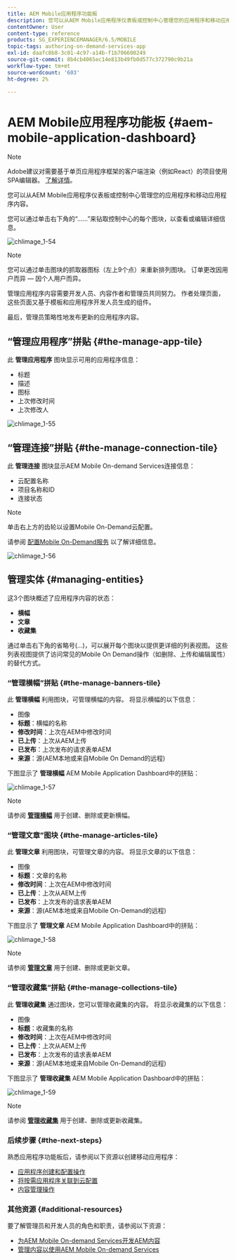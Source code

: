 ```yaml
---
title: AEM Mobile应用程序功能板
description: 您可以从AEM Mobile应用程序仪表板或控制中心管理您的应用程序和移动应用程序内容。 关注此页面以了解更多信息。
contentOwner: User
content-type: reference
products: SG_EXPERIENCEMANAGER/6.5/MOBILE
topic-tags: authoring-on-demand-services-app
exl-id: daafc8b8-3c01-4c97-a14b-f1b706600249
source-git-commit: 8b4cb4065ec14e813b49fb0d577c372790c9b21a
workflow-type: tm+mt
source-wordcount: '603'
ht-degree: 2%

---
```


# AEM Mobile应用程序功能板 {#aem-mobile-application-dashboard}

>[!NOTE]
>
>Adobe建议对需要基于单页应用程序框架的客户端渲染（例如React）的项目使用SPA编辑器。 [了解详情](/help/sites-developing/spa-overview.md)。

您可以从AEM Mobile应用程序仪表板或控制中心管理您的应用程序和移动应用程序内容。

您可以通过单击右下角的“……”来钻取控制中心的每个图块，以查看或编辑详细信息。

![chlimage_1-54](assets/chlimage_1-54.png)

>[!NOTE]
>
>您可以通过单击图块的抓取器图标（左上9个点）来重新排列图块。 订单更改因用户而异 — 因个人用户而异。

管理应用程序内容需要开发人员、内容作者和管理员共同努力。 作者处理页面，这些页面又基于模板和应用程序开发人员生成的组件。

最后，管理员策略性地发布更新的应用程序内容。

## “管理应用程序”拼贴 {#the-manage-app-tile}

此 **管理应用程序** 图块显示可用的应用程序信息：

* 标题
* 描述
* 图标
* 上次修改时间
* 上次修改人

![chlimage_1-55](assets/chlimage_1-55.png)

## “管理连接”拼贴 {#the-manage-connection-tile}

此 **管理连接** 图块显示AEM Mobile On-demand Services连接信息：

* 云配置名称
* 项目名称和ID
* 连接状态

>[!NOTE]
>
>单击右上方的齿轮以设置Mobile On-Demand云配置。
>
>请参阅 [配置Mobile On-Demand服务](/help/mobile/mobile-on-demand-associating-an-on-demand-app-to-cloud-configuration.md) 以了解详细信息。

![chlimage_1-56](assets/chlimage_1-56.png)

## 管理实体 {#managing-entities}

这3个图块概述了应用程序内容的状态：

* **横幅**
* **文章**
* **收藏集**

通过单击右下角的省略号(...)，可以展开每个图块以提供更详细的列表视图。 这些列表视图提供了访问常见的Mobile On Demand操作（如删除、上传和编辑属性）的替代方式。

### “管理横幅”拼贴 {#the-manage-banners-tile}

此 **管理横幅** 利用图块，可管理横幅的内容。 将显示横幅的以下信息：

* 图像
* **标题**：横幅的名称
* **修改时间**：上次在AEM中修改时间
* **已上传**：上次从AEM上传
* **已发布**：上次发布的请求表单AEM
* **来源**：源(AEM本地或来自Mobile On Demand的远程)

下图显示了 **管理横幅** AEM Mobile Application Dashboard中的拼贴：

![chlimage_1-57](assets/chlimage_1-57.png)

>[!NOTE]
>
>请参阅 **[管理横幅](/help/mobile/mobile-on-demand-managing-banners.md)** 用于创建、删除或更新横幅。

### “管理文章”图块 {#the-manage-articles-tile}

此 **管理文章** 利用图块，可管理文章的内容。 将显示文章的以下信息：

* 图像
* **标题**：文章的名称
* **修改时间**：上次在AEM中修改时间
* **已上传**：上次从AEM上传
* **已发布**：上次发布的请求表单AEM
* **来源**：源(AEM本地或来自Mobile On-Demand的远程)

下图显示了 **管理文章** AEM Mobile Application Dashboard中的拼贴：

![chlimage_1-58](assets/chlimage_1-58.png)

>[!NOTE]
>
>请参阅 [**管理文章**](/help/mobile/mobile-on-demand-managing-articles.md) 用于创建、删除或更新文章。

### “管理收藏集”拼贴 {#the-manage-collections-tile}

此 **管理收藏集** 通过图块，您可以管理收藏集的内容。 将显示收藏集的以下信息：

* 图像
* **标题**：收藏集的名称
* **修改时间**：上次在AEM中修改时间
* **已上传**：上次从AEM上传
* **已发布**：上次发布的请求表单AEM
* **来源**：源(AEM本地或来自Mobile On-Demand的远程)

下图显示了 **管理收藏集** AEM Mobile Application Dashboard中的拼贴：

![chlimage_1-59](assets/chlimage_1-59.png)

>[!NOTE]
>
>请参阅 **[管理收藏集](/help/mobile/mobile-on-demand-managing-collections.md)** 用于创建、删除或更新收藏集。

### 后续步骤 {#the-next-steps}

熟悉应用程序功能板后，请参阅以下资源以创建移动应用程序：

* [应用程序创建和配置操作](/help/mobile/mobile-apps-ondemand-application-create-configure-action.md)
* [将按需应用程序关联到云配置](/help/mobile/mobile-on-demand-associating-an-on-demand-app-to-cloud-configuration.md)
* [内容管理操作](/help/mobile/mobile-apps-ondemand-manage-content-ondemand.md)

### 其他资源 {#additional-resources}

要了解管理员和开发人员的角色和职责，请参阅以下资源：

* [为AEM Mobile On-demand Services开发AEM内容](/help/mobile/aem-mobile-on-demand.md)
* [管理内容以使用AEM Mobile On-demand Services](/help/mobile/aem-mobile.md)
